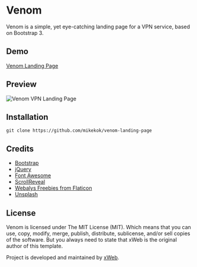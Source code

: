 # Venom
Venom is a simple, yet eye-catching landing page for a VPN service, based on Bootstrap 3.

## Demo
[Venom Landing Page](https://mikekok.github.io/Venom-Landing-Page)

## Preview
![Venom VPN Landing Page](http://i.imgur.com/J9RDfuR.jpg "Venom VPN Landing Page")

## Installation
`git clone https://github.com/mikekok/venom-landing-page`

## Credits
* [Bootstrap](http://getbootstrap.com)
* [jQuery](https://jquery.com)
* [Font Awesome](http://fontawesome.io)
* [ScrollReveal](https://scrollrevealjs.org)
* [Webalys Freebies from Flaticon](http://www.flaticon.com/authors/webalys-freebies)
* [Unsplash](https://unsplash.com)

## License
Venom is licensed under The MIT License (MIT). Which means that you can use, copy, modify, merge, publish, distribute, sublicense, and/or sell copies of the software. But you always need to state that xWeb is the original author of this template.

Project is developed and maintained by [xWeb](https://xweb.gr/).
